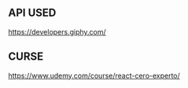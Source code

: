 ## API USED

https://developers.giphy.com/

## CURSE

https://www.udemy.com/course/react-cero-experto/
